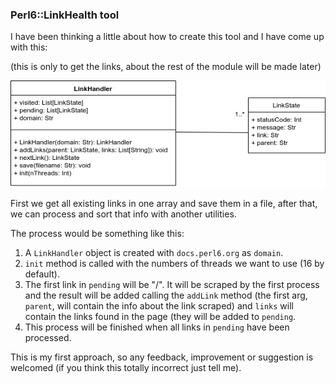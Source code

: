 ### Perl6::LinkHealth tool

I have been thinking a little about how to create this tool and I have come up with this:

(this is only to get the links, about the rest of the module will be made later)

![](images/link.png)

First we get all existing links in one array and save them in a file,
after that, we can process and sort that info with another utilities.

The process would be something like this:

1. A `LinkHandler` object is created with `docs.perl6.org` as `domain`.
2. `init` method is called with the numbers of threads we want to use (16 by default).
3. The first link in `pending` will be "/". It will be scraped by the first process and the result will be added 
calling the `addLink` method (the first arg, `parent`, will contain the info about the link scraped) and `links` 
will contain the links found in the page (they will be added to `pending`.
4. This process will be finished when all links in `pending` have been processed.

This is my first approach, so any feedback, improvement or suggestion is welcomed (if you think this totally 
incorrect just tell me).
